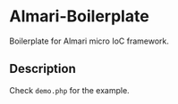 Almari-Boilerplate
==================
Boilerplate for Almari micro IoC framework.

Description
-----------
Check `demo.php` for the example.

